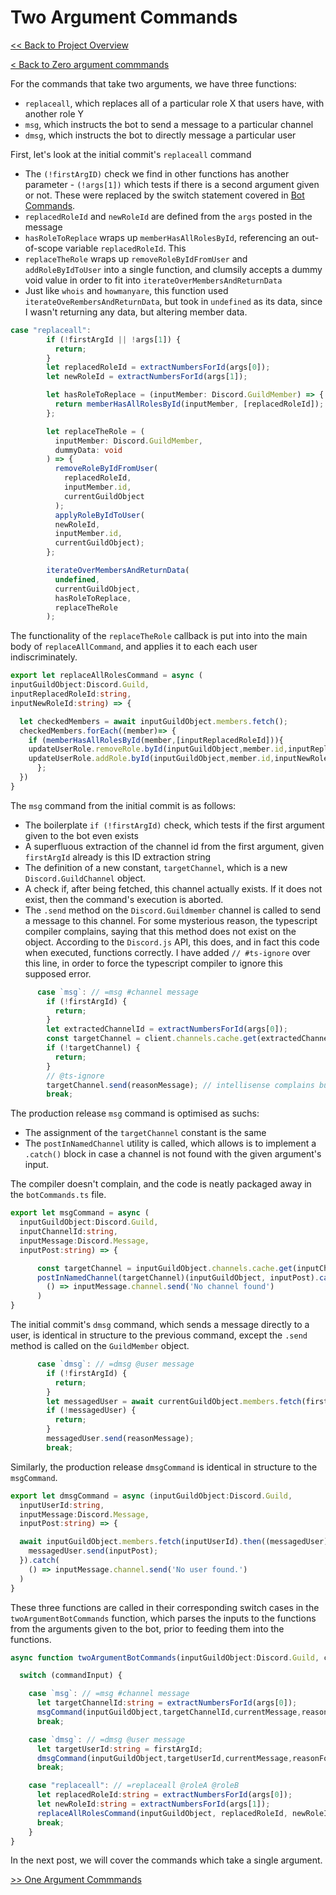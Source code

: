 # Two Argument Commands

[<< Back to Project Overview](../defenderProject.md)

[< Back to Zero argument commmands](zeroArgs.md)

For the commands that take two arguments, we have three functions:
- `replaceall`, which replaces all of a particular role X that users have, with another role Y
- `msg`, which instructs the bot to send a message to a particular channel
- `dmsg`, which instructs the bot to directly message a particular user

First, let's look at the initial commit's `replaceall` command
- The `(!firstArgID)` check we find in other functions has another parameter - `(!args[1])` which tests if there is a second argument given or not. These were replaced by the switch statement covered in [Bot Commands](../botCommands.md).
- `replacedRoleId` and `newRoleId` are defined from the `args` posted in the message
- `hasRoleToReplace` wraps up `memberHasAllRolesById`, referencing an out-of-scope variable `replacedRoleId`. This
- `replaceTheRole` wraps up `removeRoleByIdFromUser` and `addRoleByIdToUser` into a single function, and clumsily accepts a dummy void value in order to fit into `iterateOverMembersAndReturnData`
- Just like `whois` and `howmanyare`, this function used `iterateOveRembersAndReturnData`, but took in `undefined` as its data, since I wasn't returning any data, but altering member data.

```typescript
case "replaceall":
        if (!firstArgId || !args[1]) {
          return;
        }
        let replacedRoleId = extractNumbersForId(args[0]);
        let newRoleId = extractNumbersForId(args[1]);

        let hasRoleToReplace = (inputMember: Discord.GuildMember) => {
          return memberHasAllRolesById(inputMember, [replacedRoleId]);
        };

        let replaceTheRole = (
          inputMember: Discord.GuildMember,
          dummyData: void
        ) => {
          removeRoleByIdFromUser(
            replacedRoleId,
            inputMember.id,
            currentGuildObject
          );
          applyRoleByIdToUser(
          newRoleId, 
          inputMember.id, 
          currentGuildObject);
        };

        iterateOverMembersAndReturnData(
          undefined,
          currentGuildObject,
          hasRoleToReplace,
          replaceTheRole
        );
```

The functionality of the `replaceTheRole` callback is put into into the main body of `replaceAllCommand`, and applies it to each each user indiscriminately. 

```typescript
export let replaceAllRolesCommand = async (
inputGuildObject:Discord.Guild,
inputReplacedRoleId:string,
inputNewRoleId:string) => {

  let checkedMembers = await inputGuildObject.members.fetch();
  checkedMembers.forEach((member)=> {
    if (memberHasAllRolesById(member,[inputReplacedRoleId])){
    updateUserRole.removeRole.byId(inputGuildObject,member.id,inputReplacedRoleId);
    updateUserRole.addRole.byId(inputGuildObject,member.id,inputNewRoleId)
      };
  })
}
```

The `msg` command from the initial commit is as follows:
- The boilerplate `if (!firstArgId)` check, which tests if the first argument given to the bot even exists
- A superfluous extraction of the channel id from the first argument, given `firstArgId` already is this ID extraction string
- The definition of a new constant, `targetChannel`, which is a new `Discord.GuildChannel` object.
- A check if, after being fetched, this channel actually exists. If it does not exist, then the command's execution is aborted.
- The `.send` method on the `Discord.Guildmember` channel is called to send a message to this channel. For some mysterious reason, the typescript compiler complains, saying that this method does not exist on the object. According to the `Discord.js` API, this does, and in fact this code when executed, functions correctly. I have added `// #ts-ignore` over this line, in order to force the typescript compiler to ignore this supposed error.

```typescript
      case `msg`: // =msg #channel message
        if (!firstArgId) {
          return;
        }
        let extractedChannelId = extractNumbersForId(args[0]);
        const targetChannel = client.channels.cache.get(extractedChannelId);
        if (!targetChannel) {
          return;
        }
        // @ts-ignore
        targetChannel.send(reasonMessage); // intellisense complains but this works
        break;
```

The production release `msg` command is optimised as suchs:
- The assignment of the `targetChannel` constant is the same
- The `postInNamedChannel` utility is called, which allows is to implement a `.catch()` block in case a channel is not found with the given argument's input.

The compiler doesn't complain, and the code is neatly packaged away in the `botCommands.ts` file.

```typescript
export let msgCommand = async (
  inputGuildObject:Discord.Guild,
  inputChannelId:string,
  inputMessage:Discord.Message,
  inputPost:string) => {

      const targetChannel = inputGuildObject.channels.cache.get(inputChannelId).name;
      postInNamedChannel(targetChannel)(inputGuildObject, inputPost).catch(
        () => inputMessage.channel.send('No channel found')
      )
}
```

The initial commit's `dmsg` command, which sends a message directly to a user, is identical in structure to the previous command, except the `.send` method is called on the `GuildMember` object.

```typescript
      case `dmsg`: // =dmsg @user message
        if (!firstArgId) {
          return;
        }
        let messagedUser = await currentGuildObject.members.fetch(firstArgId);
        if (!messagedUser) {
          return;
        }
        messagedUser.send(reasonMessage);
        break;
```

Similarly, the production release `dmsgCommand` is identical in structure to the `msgCommand`.
```typescript
export let dmsgCommand = async (inputGuildObject:Discord.Guild,
  inputUserId:string,
  inputMessage:Discord.Message,
  inputPost:string) => {

  await inputGuildObject.members.fetch(inputUserId).then((messagedUser) => {
    messagedUser.send(inputPost);
  }).catch(
    () => inputMessage.channel.send('No user found.')
  )
}
```

These three functions are called in their corresponding switch cases in the `twoArgumentBotCommands` function, which parses the inputs to the functions from the arguments given to the bot, prior to feeding them into the functions.

```typescript
async function twoArgumentBotCommands(inputGuildObject:Discord.Guild, commandInput) {

  switch (commandInput) {

    case `msg`: // =msg #channel message
      let targetChannelId:string = extractNumbersForId(args[0]);
      msgCommand(inputGuildObject,targetChannelId,currentMessage,reasonForModeration)
      break;

    case `dmsg`: // =dmsg @user message
      let targetUserId:string = firstArgId;
      dmsgCommand(inputGuildObject,targetUserId,currentMessage,reasonForModeration)
      break;

    case "replaceall": // =replaceall @roleA @roleB
      let replacedRoleId:string = extractNumbersForId(args[0]);
      let newRoleId:string = extractNumbersForId(args[1]);
      replaceAllRolesCommand(inputGuildObject, replacedRoleId, newRoleId)
      break;
    }
}
```

In the next post, we will cover the commands which take a single argument.

[>> One Argument Commmands](oneArg.md)
